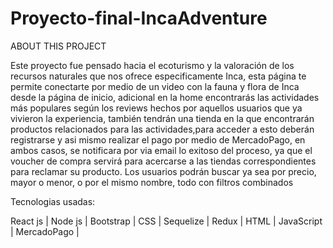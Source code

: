 # Proyecto-final-IncaAdventure

ABOUT THIS PROJECT


Este proyecto fue pensado hacia el ecoturismo y la valoración de los recursos naturales que nos ofrece especificamente Inca, esta página te permite conectarte por medio de un video  con la fauna y flora de Inca desde la  página de inicio, adicional en la home encontrarás las actividades más populares según los reviews hechos por aquellos usuarios que ya vivieron la experiencia, también tendrán una tienda en la que encontrarán productos relacionados para las actividades,para acceder a esto deberán registrarse y asi mismo realizar el pago por medio de MercadoPago, en ambos casos, se notificara por via email lo exitoso del proceso, ya que el voucher de compra servirá para acercarse a las tiendas correspondientes para reclamar su producto.
Los usuarios podrán buscar ya sea por precio, mayor o menor, o por el mismo nombre, todo con filtros combinados 


Tecnologias usadas:

React js | Node js | Bootstrap | CSS | Sequelize | Redux | HTML | JavaScript | MercadoPago |
